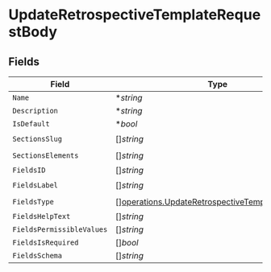 # UpdateRetrospectiveTemplateRequestBody


## Fields

| Field                                                                                                                  | Type                                                                                                                   | Required                                                                                                               | Description                                                                                                            |
| ---------------------------------------------------------------------------------------------------------------------- | ---------------------------------------------------------------------------------------------------------------------- | ---------------------------------------------------------------------------------------------------------------------- | ---------------------------------------------------------------------------------------------------------------------- |
| `Name`                                                                                                                 | **string*                                                                                                              | :heavy_minus_sign:                                                                                                     | N/A                                                                                                                    |
| `Description`                                                                                                          | **string*                                                                                                              | :heavy_minus_sign:                                                                                                     | N/A                                                                                                                    |
| `IsDefault`                                                                                                            | **bool*                                                                                                                | :heavy_minus_sign:                                                                                                     | N/A                                                                                                                    |
| `SectionsSlug`                                                                                                         | []*string*                                                                                                             | :heavy_check_mark:                                                                                                     | N/A                                                                                                                    |
| `SectionsElements`                                                                                                     | []*string*                                                                                                             | :heavy_check_mark:                                                                                                     | N/A                                                                                                                    |
| `FieldsID`                                                                                                             | []*string*                                                                                                             | :heavy_minus_sign:                                                                                                     | N/A                                                                                                                    |
| `FieldsLabel`                                                                                                          | []*string*                                                                                                             | :heavy_check_mark:                                                                                                     | N/A                                                                                                                    |
| `FieldsType`                                                                                                           | [][operations.UpdateRetrospectiveTemplateFieldsType](../../models/operations/updateretrospectivetemplatefieldstype.md) | :heavy_check_mark:                                                                                                     | N/A                                                                                                                    |
| `FieldsHelpText`                                                                                                       | []*string*                                                                                                             | :heavy_minus_sign:                                                                                                     | N/A                                                                                                                    |
| `FieldsPermissibleValues`                                                                                              | []*string*                                                                                                             | :heavy_minus_sign:                                                                                                     | N/A                                                                                                                    |
| `FieldsIsRequired`                                                                                                     | []*bool*                                                                                                               | :heavy_minus_sign:                                                                                                     | N/A                                                                                                                    |
| `FieldsSchema`                                                                                                         | []*string*                                                                                                             | :heavy_minus_sign:                                                                                                     | N/A                                                                                                                    |